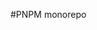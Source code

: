 #PNPM monorepo

<!-- {
  "name": "tk-ui",
  "version": "1.0.0",
  "description": "A basic UI library consisting of web components",
  "main": "index.js",
  "scripts": {
    "test": "echo \"Error: no test specified\" && exit 1",
    "lint": "eslint .",
    "format": "prettier --write .",
    "prepare": "husky",
    "common": "pnpm --filter common"
  },
  "keywords": [],
  "author": "",
  "license": "ISC",
  "engines": {
    "node": ">=22.10.0"
  },
  "type": "module",
  "packageManager": "pnpm@9.12.3",
  "devDependencies": {
    "@commitlint/cli": "^19.6.0",
    "@commitlint/config-conventional": "^19.6.0",
    "@eslint/js": "^9.15.0",
    "eslint": "^9.15.0",
    "eslint-config-prettier": "^9.1.0",
    "eslint-plugin-prettier": "^5.2.1",
    "globals": "^15.12.0",
    "husky": "^9.1.7",
    "lint-staged": "^15.2.10",
    "prettier": "^3.3.3",
    "typescript-eslint": "^8.15.0"
  },
  "lint-staged": {
    "**/*.{js,ts,tsx}": [
      "eslint --fix"
    ],
    "**/*": "prettier --write --ignore-unknown"
  }
} -->
